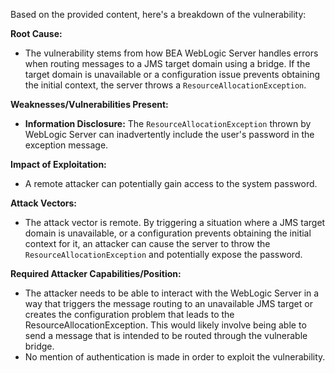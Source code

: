 Based on the provided content, here's a breakdown of the vulnerability:

**Root Cause:**
- The vulnerability stems from how BEA WebLogic Server handles errors when routing messages to a JMS target domain using a bridge. If the target domain is unavailable or a configuration issue prevents obtaining the initial context, the server throws a `ResourceAllocationException`.

**Weaknesses/Vulnerabilities Present:**
- **Information Disclosure:** The `ResourceAllocationException` thrown by WebLogic Server can inadvertently include the user's password in the exception message.

**Impact of Exploitation:**
- A remote attacker can potentially gain access to the system password.

**Attack Vectors:**
- The attack vector is remote. By triggering a situation where a JMS target domain is unavailable, or a configuration prevents obtaining the initial context for it, an attacker can cause the server to throw the `ResourceAllocationException` and potentially expose the password.

**Required Attacker Capabilities/Position:**
- The attacker needs to be able to interact with the WebLogic Server in a way that triggers the message routing to an unavailable JMS target or creates the configuration problem that leads to the ResourceAllocationException. This would likely involve being able to send a message that is intended to be routed through the vulnerable bridge.
- No mention of authentication is made in order to exploit the vulnerability.